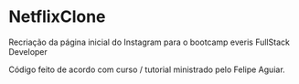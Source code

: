 # NetflixClone
Recriação da página inicial do Instagram para o bootcamp everis FullStack Developer

Código feito de acordo com curso / tutorial ministrado pelo Felipe Aguiar.

